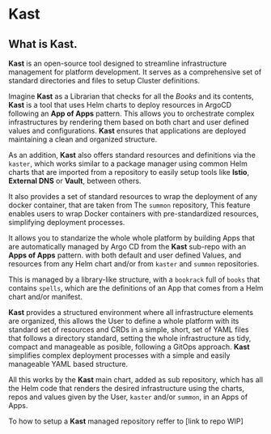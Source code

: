 # Kast

## What is Kast.

**Kast** is an open-source tool designed to streamline infrastructure management for platform development. It serves as a comprehensive set of standard directories and files to setup Cluster definitions.

Imagine **Kast** as a Librarian that checks for all the *Books* and its contents, **Kast** is a tool that uses Helm charts to deploy resources in ArgoCD following an **App of Apps** pattern. This allows you to orchestrate complex infrastructures by rendering them based on both chart and user defined values and configurations. **Kast** ensures that applications are deployed maintaining a clean and organized structure.

As an addition, **Kast** also offers standard resources and definitions via the `kaster`, which works similar to a package manager using common Helm charts that are imported from a repository to easily setup tools like **Istio**, **External DNS** or **Vault**, between others.

It also provides a set of standard resources to wrap the deployment of any docker container, that are taken from The `summon` repository, This feature enables users to wrap Docker containers with pre-standardized resources, simplifying deployment processes.

It allows you to standarize the whole whole platform by building Apps that are automatically managed by Argo CD from the **Kast** sub-repo with an **Apps of Apps** pattern. with both default and user defined Values, and resources from any Helm chart and/or from `kaster` and `summon` repositories.

This is managed by a library-like structure, with a `bookrack` full of `books` that contains `spells`, which are the definitions of an App that comes from a Helm chart and/or manifest.

**Kast** provides a structured environment where all infrastructure elements are organized, this allows the User to define a whole platform with its standard set of resources and CRDs in a simple, short, set of YAML files that follows a directory standard, setting the whole infrastructure as tidy, compact and manageable as posible, following a GitOps approach. **Kast** simplifies complex deployment processes with a simple and easily manageable YAML based structure. 

All this works by the **Kast** main chart, added as sub repository, which has all the Helm code that renders the desired infrastructure using the charts, repos and values given by the User, `kaster` and/or `summon`, in an Apps of Apps.

To how to setup a **Kast** managed repository reffer to [link to repo WIP]
